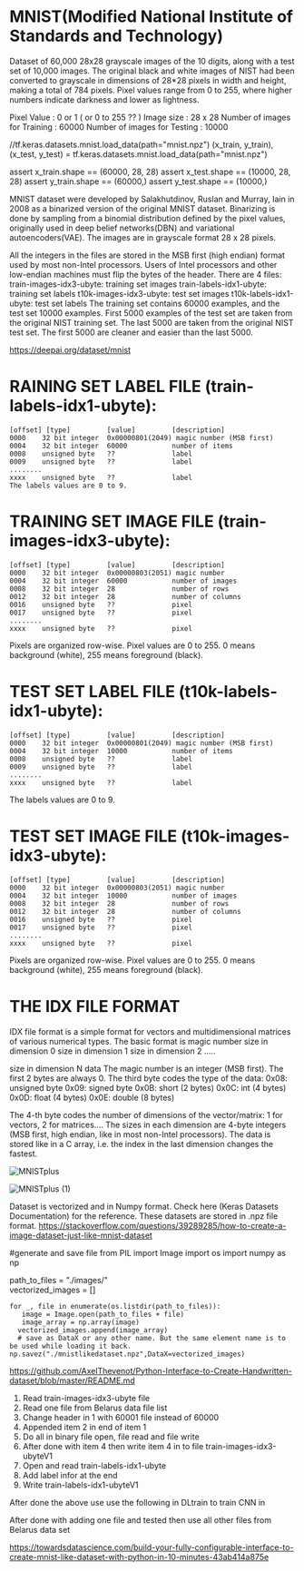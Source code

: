 

# MNIST(Modified National Institute of Standards and Technology)


Dataset of 60,000 28x28 grayscale images of the 10 digits, along with a test set of 10,000 images. The original black and white images of NIST had been converted to grayscale in dimensions of 28*28 pixels in width and height, making a total of 784 pixels. Pixel values range from 0 to 255, where higher numbers indicate darkness and lower as lightness.

Pixel Value :   0 or 1   ( or 0 to 255 ?? )
Image size :   28 x 28
Number of images for  Training :  60000
Number of images for Testing :    10000

//tf.keras.datasets.mnist.load_data(path="mnist.npz")
(x_train, y_train), (x_test, y_test) = tf.keras.datasets.mnist.load_data(path="mnist.npz")

assert x_train.shape == (60000, 28, 28)
assert x_test.shape == (10000, 28, 28)
assert y_train.shape == (60000,)
assert y_test.shape == (10000,)


MNIST dataset were developed by Salakhutdinov, Ruslan and Murray, Iain in 2008 as a binarized version of the original MNIST dataset. Binarizing is done by sampling from a binomial distribution defined by the pixel values, originally used in deep belief networks(DBN) and variational autoencoders(VAE). The images are in grayscale format 28 x 28 pixels.

All the integers in the files are stored in the MSB first (high endian) format used by most non-Intel processors. Users of Intel processors and other low-endian machines must flip the bytes of the header.  There are 4 files:
train-images-idx3-ubyte: training set images 
train-labels-idx1-ubyte: training set labels 
t10k-images-idx3-ubyte:  test set images 
t10k-labels-idx1-ubyte:  test set labels
The training set contains 60000 examples, and the test set 10000 examples. First 5000 examples of the test set are taken from the original NIST training set. The last 5000 are taken from the original NIST test set. The first 5000 are cleaner and easier than the last 5000.

https://deepai.org/dataset/mnist


# RAINING SET LABEL FILE (train-labels-idx1-ubyte):
    [offset] [type]      	[value]      	[description] 
    0000 	32 bit integer  0x00000801(2049) magic number (MSB first) 
    0004 	32 bit integer  60000        	number of items 
    0008 	unsigned byte   ??           	label 
    0009 	unsigned byte   ??           	label 
    ........ 
    xxxx 	unsigned byte   ??           	label
    The labels values are 0 to 9.


# TRAINING SET IMAGE FILE (train-images-idx3-ubyte):
    [offset] [type]      	[value]      	[description] 
    0000 	32 bit integer  0x00000803(2051) magic number 
    0004 	32 bit integer  60000        	number of images 
    0008 	32 bit integer  28           	number of rows 
    0012 	32 bit integer  28           	number of columns 
    0016 	unsigned byte   ??           	pixel 
    0017 	unsigned byte   ??           	pixel 
    ........ 
    xxxx 	unsigned byte   ??           	pixel

Pixels are organized row-wise. Pixel values are 0 to 255. 0 means background (white), 255 means foreground (black).


# TEST SET LABEL FILE (t10k-labels-idx1-ubyte):
    [offset] [type]      	[value]      	[description] 
    0000 	32 bit integer  0x00000801(2049) magic number (MSB first) 
    0004 	32 bit integer  10000        	number of items 
    0008 	unsigned byte   ??           	label 
    0009 	unsigned byte   ??           	label 
    ........ 
    xxxx 	unsigned byte   ??           	label

The labels values are 0 to 9.

# TEST SET IMAGE FILE (t10k-images-idx3-ubyte):
    [offset] [type]      	[value]      	[description] 
    0000 	32 bit integer  0x00000803(2051) magic number 
    0004 	32 bit integer  10000        	number of images 
    0008 	32 bit integer  28           	number of rows 
    0012 	32 bit integer  28           	number of columns 
    0016 	unsigned byte   ??           	pixel 
    0017 	unsigned byte   ??           	pixel 
    ........ 
    xxxx 	unsigned byte   ??           	pixel

Pixels are organized row-wise. Pixel values are 0 to 255. 0 means background (white), 255 means foreground (black).

# THE IDX FILE FORMAT
IDX file format is a simple format for vectors and multidimensional matrices of various numerical types.
The basic format is
    magic number 
    size in dimension 0 
    size in dimension 1 
    size in dimension 2 
    ..... 

size in dimension N 
data
The magic number is an integer (MSB first). The first 2 bytes are always 0.
The third byte codes the type of the data: 
    0x08: unsigned byte 
    0x09: signed byte 
    0x0B: short (2 bytes) 
    0x0C: int (4 bytes) 
    0x0D: float (4 bytes) 
    0x0E: double (8 bytes)
    
 The 4-th byte codes the number of dimensions of the vector/matrix: 1 for vectors, 2 for matrices....  The sizes in each dimension are 4-byte integers (MSB first, high endian, like in most non-Intel processors). The data is stored like in a C array, i.e. the index in the last dimension changes the fastest.
 
 
 ![MNISTplus](https://user-images.githubusercontent.com/58679469/229864625-9eddb843-db9a-49f4-8b5b-fbc655cc191b.jpg)

 
 
 ![MNISTplus (1)](https://user-images.githubusercontent.com/58679469/229864773-63d58137-413a-46ea-8276-ac9e17801822.jpg)

 Dataset is vectorized and in Numpy format. Check here (Keras Datasets Documentation) for the reference. 
These datasets are stored in .npz file format.
https://stackoverflow.com/questions/39289285/how-to-create-a-image-dataset-just-like-mnist-dataset

#generate and save file
from PIL import Image
import os
import numpy as np

path_to_files = "./images/"    
vectorized_images = []

    for _, file in enumerate(os.listdir(path_to_files)):
       image = Image.open(path_to_files + file)
       image_array = np.array(image)
      vectorized_images.append(image_array)        
      # save as DataX or any other name. But the same element name is to be used while loading it back. 
    np.savez("./mnistlikedataset.npz",DataX=vectorized_images)

https://github.com/AxelThevenot/Python-Interface-to-Create-Handwritten-dataset/blob/master/README.md 





1. Read train-images-idx3-ubyte file
2. Read one file from Belarus data  file list
3. Change header in 1 with 60001 file instead of 60000
4. Appended item 2 in end of item 1
5. Do all in binary file open, file read and file write
6. After done with item 4 then write item 4 in to file  train-images-idx3-ubyteV1
7. Open and read  train-labels-idx1-ubyte
8. Add label infor at the end
9. Write  train-labels-idx1-ubyteV1


After done the above use use the following in DLtrain to train CNN in



After done with adding one file and tested then use all other files from Belarus data set

https://towardsdatascience.com/build-your-fully-configurable-interface-to-create-mnist-like-dataset-with-python-in-10-minutes-43ab414a875e 






